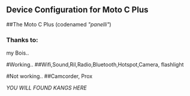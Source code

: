 ## Device Configuration for Moto C Plus

##The Moto C Plus (codenamed _"panelli"_)

### Thanks to: 
my Bois..

#Working..
##Wifi,Sound,Ril,Radio,Bluetooth,Hotspot,Camera, flashlight
 
 #Not working..
 ##Camcorder, Prox
 
 *YOU WILL FOUND KANGS HERE*
 
